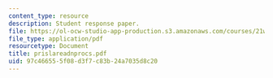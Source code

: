```yaml
---
content_type: resource
description: Student response paper.
file: https://ol-ocw-studio-app-production.s3.amazonaws.com/courses/21w-765j-interactive-and-non-linear-narrative-theory-and-practice-spring-2004/97c466555f08d3f7c83b24a7035d8c20_prislareadnprocs.pdf
file_type: application/pdf
resourcetype: Document
title: prislareadnprocs.pdf
uid: 97c46655-5f08-d3f7-c83b-24a7035d8c20
---
```

